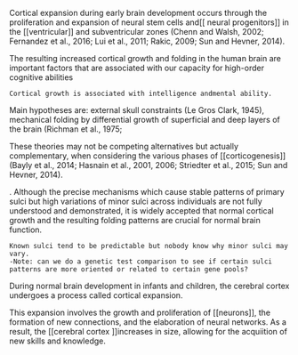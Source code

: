 Cortical expansion during early brain development occurs through the proliferation and expansion of neural stem cells and[[ neural progenitors]] in the [[ventricular]] and subventricular zones (Chenn and Walsh, 2002; Fernandez et al., 2016; Lui et al., 2011; Rakic, 2009; Sun and Hevner, 2014).

The resulting increased cortical growth and folding in the human brain are important factors that are associated with our capacity for high-order cognitive abilities

	Cortical growth is associated with intelligence andmental ability.

Main hypotheses are: external skull constraints (Le Gros Clark, 1945), mechanical folding by differential growth of superficial and deep layers of the brain (Richman et al., 1975;


These theories may not be competing alternatives but actually complementary, when considering the various phases of [[corticogenesis]] (Bayly et al., 2014; Hasnain et al., 2001, 2006; Striedter et al., 2015; Sun and Hevner, 2014).

. Although the precise mechanisms which cause stable patterns of primary sulci but high variations of minor sulci across individuals are not fully understood and demonstrated, it is widely accepted that normal cortical growth and the resulting folding patterns are crucial for normal brain function.

	Known sulci tend to be predictable but nobody know why minor sulci may vary.
	-Note: can we do a genetic test comparison to see if certain sulci patterns are more oriented or related to certain gene pools?
	
During normal brain development in infants and children, the cerebral cortex undergoes a process called cortical expansion. 

This expansion involves the growth and proliferation of [[neurons]], the formation of new connections, and the elaboration of neural networks. As a result, the [[cerebral cortex ]]increases in size, allowing for the acquiition of new skills and knowledge.

